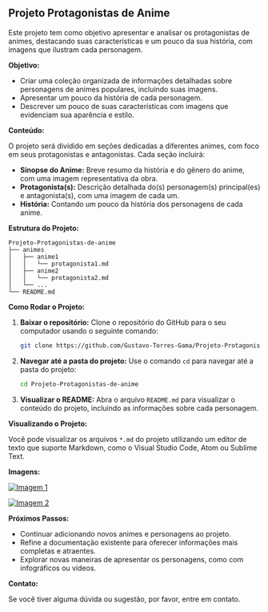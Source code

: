 ## Projeto Protagonistas de Anime

Este projeto tem como objetivo apresentar e analisar os protagonistas de animes, destacando suas características e um pouco da sua história, com imagens que ilustram cada personagem. 

**Objetivo:**

- Criar uma coleção organizada de informações detalhadas sobre personagens de animes populares, incluindo suas imagens.
- Apresentar um pouco da história de cada personagem.
- Descrever um pouco de suas características com imagens que evidenciam sua aparência e estilo.

**Conteúdo:**

O projeto será dividido em seções dedicadas a diferentes animes, com foco em seus protagonistas e antagonistas. Cada seção incluirá:

- **Sinopse do Anime:** Breve resumo da história e do gênero do anime, com uma imagem representativa da obra.
- **Protagonista(s):** Descrição detalhada do(s) personagem(s) principal(es) e antagonista(s), com uma imagem de cada um.
- **História:** Contando um pouco da história dos personagens de cada anime.

**Estrutura do Projeto:**

```
Projeto-Protagonistas-de-anime
├── animes
│   ├── anime1
│   │   └── protagonista1.md
│   ├── anime2
│   │   └── protagonista2.md
│   └── ...
└── README.md
```

**Como Rodar o Projeto:**

1. **Baixar o repositório:** Clone o repositório do GitHub para o seu computador usando o seguinte comando:

   ```bash
   git clone https://github.com/Gustavo-Torres-Gama/Projeto-Protagonistas-de-anime.git
   ```

2. **Navegar até a pasta do projeto:** Use o comando `cd` para navegar até a pasta do projeto:

   ```bash
   cd Projeto-Protagonistas-de-anime
   ```

3. **Visualizar o README:** Abra o arquivo `README.md` para visualizar o conteúdo do projeto, incluindo as informações sobre cada personagem.

**Visualizando o Projeto:**

Você pode visualizar os arquivos `*.md` do projeto utilizando um editor de texto que suporte Markdown, como o Visual Studio Code, Atom ou Sublime Text.

**Imagens:**

  [![Imagem 1](https://github.com/Gustavo-Torres-Gama/Projeto-Protagonistas-de-anime/blob/main/images/imagem1.jpg)](https://github.com/Gustavo-Torres-Gama/Projeto-Protagonistas-de-anime/blob/main/images/imagem1.jpg)  

  [![Imagem 2](https://github.com/Gustavo-Torres-Gama/Projeto-Protagonistas-de-anime/blob/main/images/imagem2.jpg)](https://github.com/Gustavo-Torres-Gama/Projeto-Protagonistas-de-anime/blob/main/images/imagem2.jpg) 

**Próximos Passos:**

- Continuar adicionando novos animes e personagens ao projeto.
- Refine a documentação existente para oferecer informações mais completas e atraentes.
- Explorar novas maneiras de apresentar os personagens, como com infográficos ou vídeos.

**Contato:**

Se você tiver alguma dúvida ou sugestão, por favor, entre em contato. 

